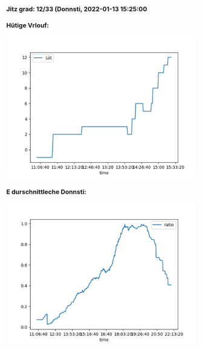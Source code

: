 ### Jitz grad: 12/33 (Donnsti, 2022-01-13 15:25:00

### Hütige Vrlouf:
![Graph](Today.png)

### E durschnittleche Donnsti:
![Graph](Donnsti.png)